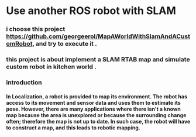 # Use another ROS robot with SLAM 

### i choose this project https://github.com/georgeerol/MapAWorldWithSlamAndACustomRobot, and try to execute it .

### this project is about implement a SLAM RTAB map and simulate custom robot in kitchen world .

### introduction 
#### In Localization, a robot is provided to map its environment. The robot has access to its movement and sensor data and uses them to estimate its pose. However, there are many applications where there isn't a known map because the area is unexplored or because the surrounding change often; therefore the map is not up to date. In such case, the robot will have to construct a map, and this leads to robotic mapping.


